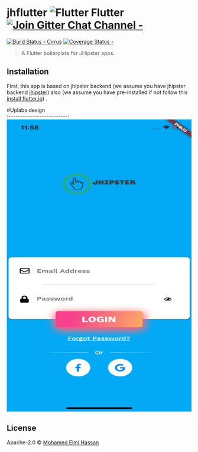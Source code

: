 # jhflutter   <img src="https://flutter.io/images/flutter-mark-square-100.png" alt="Flutter" width="40" height="40" /> Flutter [![Join Gitter Chat Channel -](https://badges.gitter.im/flutter/flutter.svg)](https://gitter.im/flutter/flutter?utm_source=badge&utm_medium=badge&utm_campaign=pr-badge&utm_content=badge)

[![Build Status - Cirrus](https://api.cirrus-ci.com/github/flutter/flutter.svg)](https://cirrus-ci.com/github/flutter/flutter/master)
[![Coverage Status -](https://coveralls.io/repos/github/flutter/flutter/badge.svg?branch=master)](https://coveralls.io/github/flutter/flutter?branch=master)


> A Flutter boilerplate for JHipster apps.

## Installation

First, this app is based on jhipster backend (we assume you have  jhipster backend  [jhipster](https://www.jhipster.tech/)) also (we assume you have pre-installed  if not follow this [ install flutter.io](https://flutter.io/docs/get-started/install)) .

#Uplabs design        
:-------------------------:
<img src="./github/loginn.png" width="500" height="790"/>

## License

Apache-2.0 © [Mohamed Elmi Hassan](http://melmi.me)


[npm-image]: https://badge.fury.io/js/generator-jhipster-flutter.svg
[npm-url]: https://npmjs.org/package/generator-jhipster-flutter
[travis-image]: https://travis-ci.org/maxto024/generator-jhipster-flutter.svg?branch=master
[travis-url]: https://travis-ci.org/maxto024/generator-jhipster-flutter
[daviddm-image]: https://david-dm.org/maxto024/generator-jhipster-flutter.svg?theme=shields.io
[daviddm-url]: https://david-dm.org/maxto024/generator-jhipster-flutter
